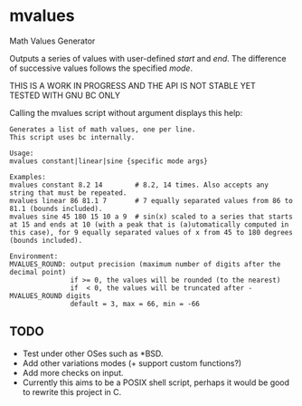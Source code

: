 # mvalues
Math Values Generator

Outputs a series of values with user-defined *start* and *end*. The difference of successive values follows the specified *mode*.

THIS IS A WORK IN PROGRESS AND THE API IS NOT STABLE YET  
TESTED WITH GNU BC ONLY

Calling the mvalues script without argument displays this help:
```
Generates a list of math values, one per line.
This script uses bc internally.

Usage:
mvalues constant|linear|sine {specific mode args}

Examples:
mvalues constant 8.2 14        # 8.2, 14 times. Also accepts any string that must be repeated.
mvalues linear 86 81.1 7       # 7 equally separated values from 86 to 81.1 (bounds included).
mvalues sine 45 180 15 10 a 9  # sin(x) scaled to a series that starts at 15 and ends at 10 (with a peak that is (a)utomatically computed in this case), for 9 equally separated values of x from 45 to 180 degrees (bounds included).

Environment:
MVALUES_ROUND: output precision (maximum number of digits after the decimal point)
               if >= 0, the values will be rounded (to the nearest)
               if  < 0, the values will be truncated after -MVALUES_ROUND digits
               default = 3, max = 66, min = -66
```

## TODO

- Test under other OSes such as \*BSD.
- Add other variations modes (+ support custom functions?)
- Add more checks on input.
- Currently this aims to be a POSIX shell script, perhaps it would be good to rewrite this project in C.
